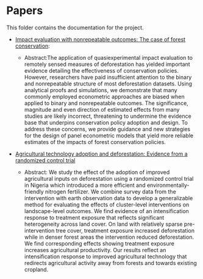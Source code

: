 # Papers

This folder contains the documentation for the project.

- [Impact evaluation with nonrepeatable outcomes: The case of forest conservation](https://github.com/angelofgdsantos/cow_market_power/tree/main/docs/papers/1-s2.0-S0095069624000457-main-2.pdf): 

    - Abstract:The application of quasiexperimental impact evaluation to remotely sensed measures of deforestation has yielded important evidence detailing the effectiveness of conservation policies. However, researchers have paid insufficient attention to the binary and nonrepeatable structure of most deforestation datasets. Using analytical proofs and simulations, we demonstrate that many commonly employed econometric approaches are biased when applied to binary and nonrepeatable outcomes. The significance, magnitude and even direction of estimated effects from many studies are likely incorrect, threatening to undermine the evidence base that underpins conservation policy adoption and design. To address these concerns, we provide guidance and new strategies for the design of panel econometric models that yield more reliable estimates of the impacts of forest conservation policies.
 
- [Agricultural technology adoption and deforestation: Evidence from a randomized control trial](https://github.com/angelofgdsantos/cow_market_power/blob/main/docs/papers/1-s2.0-S0304387825001518-main-4.pdf)

    - Abstract: We study the effect of the adoption of improved agricultural inputs on deforestation using a randomized control trial in Nigeria which introduced a more efficient and environmentally-friendly nitrogen fertilizer. We combine survey data from the intervention with earth observation data to develop a generalizable method for evaluating the effects of cluster-level interventions on landscape-level outcomes. We find evidence of an intensification response to treatment exposure that reflects significant heterogeneity across land cover. On land with relatively sparse pre-intervention tree cover, treatment exposure increased deforestation while in denser forest areas the intervention reduced deforestation. We find corresponding effects showing treatment exposure increases agricultural productivity. Our results reflect an intensification response to improved agricultural technology that redirects agricultural activity away from forests and towards existing cropland.
